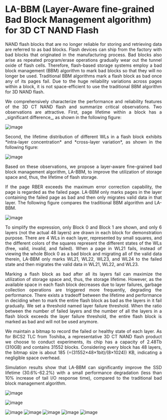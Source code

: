 # LA-BBM (Layer-Aware fine-grained Bad Block Management algorithm) for 3D CT NAND Flash

<p align = "justify">
NAND flash blocks that are no longer reliable for storing and retrieving data are referred to as bad blocks. Flash devices can ship from the factory with bad blocks that originated in the manufacturing process. Bad blocks also arise as repeated program/erase operations gradually wear out the tunnel oxide of flash cells. Therefore, flash-based storage systems employ a bad block management (BBM) algorithm to mark bad blocks so that they will no longer be used. Traditional BBM algorithms mark a flash block as bad once any of its pages fail. Due to the huge reliability variations across pages within a block, it is not space-efficient to use the traditional BBM algorithm for 3D NAND flash.
</p>

<p align = "justify">
We comprehensively characterize the performance and reliability features of the 3D CT NAND flash and summarize critical observations. Two observations are attractive. First, page lifetime within a block has a _significant difference_, as shown in the following figure:
</p>

![image](https://github.com/BaiShuhan/LA-BBM/blob/main/figures/%20Page%20lifetime%20distribution%20within%20a%20block.png)

<p align = "justify">
Second, the lifetime distribution of different WLs in a flash block exhibits *intra-layer concentration* and *cross-layer variation*, as shown in the following figure:
</p>

![image](https://github.com/BaiShuhan/LA-BBM/blob/main/figures/%20Lifetime%20distributions%20of%20WLs%20within%20a%20block.png)

<p align = "justify">
Based on these observations,  we propose a layer-aware fine-grained bad block management algorithm, LA-BBM, to improve the utilization of storage space and, thus, the lifetime of flash storage.
</p>

<p align = "justify">
If the page RBER exceeds the maximum error correction capability, the page is regarded as the failed page. LA-BBM only marks pages in the layer containing the failed page as bad and then only migrates valid data in that layer. The following figure compares the traditional BBM algorithm and LA-BBM.
</p>

![image](https://github.com/BaiShuhan/LA-BBM/blob/main/figures/%20Traditional%20BBM%20algorithm%20and%20LA-BBM.png)

<p align = "justify">
To simplify the expression, only Block 0 and Block 1 are shown, and only 6 layers (not the actual 48 layers) are drawn in each block for demonstration purpose. There are 4 WLs in each layer, represented by small squares, and the different colors of the squares represent the different states of the WLs (free, valid, invalid, and failed). When a page in WL21 fails, instead of viewing the whole Block 0 as a bad block and migrating all of the valid data therein, LA-BBM only marks WL21, WL22, WL23, and WL24 to the failed state and then migrates the valid data in WL21, WL22, and WL23.
</p>

<p align = "justify">
Marking a flash block as bad after all its layers fail can maximize the utilization of storage space and, thus, the storage lifetime. However, as the available space in each flash block decreases due to layer failures, garbage collection operations are triggered more frequently, degrading the performance. There exists a tradeoff between the lifetime and performance in deciding when to mark the entire flash block as bad as the layers in it fail gradually. We set a threshold named layer failure threshold. When the ratio between the number of failed layers and the number of all the layers in a flash block exceeds the layer failure threshold, the entire flash block is marked as bad and will not be used anymore. 
</p>

<p align = "justify">
We maintain a bitmap to record the failed or healthy state of each layer. As for BiCS2 TLC from Toshiba, a representative 3D CT NAND flash product we choose to conduct experiments, its chip has a capacity of 2.48Tb (310GB) and contains 31552 blocks. Considering every block has 48 layers, the bitmap size is about 185 (=(31552×48×1bit)/(8×1024)) KB, indicating a negligible space overhead.
</p>

<p align = "justify">
Simulation results show that LA-BBM can significantly improve the SSD lifetime (30.6%-62.2%) with a small performance degradation (less than 10% increase of tail I/O response time), compared to the traditional bad block management algorithm.
</p>

![image](https://github.com/BaiShuhan/LA-BBM/blob/main/figures/The%20increase%20of%20the%20maximum%20volume%20of%20flash%20writes.png)

![image](https://github.com/BaiShuhan/LA-BBM/blob/main/figures/%20The%20increase%20of%20the%20maximum%20volume%20of%20user%20data%20writes.png)

![image](https://github.com/BaiShuhan/LA-BBM/blob/main/figures/IO%20response%20time_exchange.png)
![image](https://github.com/BaiShuhan/LA-BBM/blob/main/figures/IO%20response%20time_hm0.png)
![image](https://github.com/BaiShuhan/LA-BBM/blob/main/figures/IO%20response%20time_usr0.png)
![image](https://github.com/BaiShuhan/LA-BBM/blob/main/figures/IO%20response%20time_ts0.png)
![image](https://github.com/BaiShuhan/LA-BBM/blob/main/figures/IO%20response%20time_vps.png)
